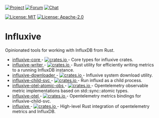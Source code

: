 [![Project](https://img.shields.io/badge/project-holochain-blue)](http://holochain.org/)
[![Forum](https://img.shields.io/badge/chat-forum%2eholochain%2enet-blue)](https://forum.holochain.org)
[![Chat](https://img.shields.io/badge/chat-chat%2eholochain%2enet-blue)](https://chat.holochain.org)

[![License: MIT](https://img.shields.io/badge/License-MIT-blue)](https://opensource.org/licenses/MIT)
[![License: Apache-2.0](https://img.shields.io/badge/License-Apache%202.0-blue)](https://www.apache.org/licenses/LICENSE-2.0)

# Influxive

Opinionated tools for working with InfluxDB from Rust.

- [ influxive-core ](https://github.com/holochain/influxive/tree/main/crates/influxive-core) - [ ![crates.io](https://img.shields.io/crates/v/influxive-core) ](https://crates.io/crates/influxive-core) - Core types for influxive crates.
- [ influxive-writer ](https://github.com/holochain/influxive/tree/main/crates/influxive-writer) - [ ![crates.io](https://img.shields.io/crates/v/influxive-writer) ](https://crates.io/crates/influxive-writer) - Rust utility for efficiently writing metrics to a running InfluxDB instance.
- [ influxive-downloader ](https://github.com/holochain/influxive/tree/main/crates/influxive-downloader) - [ ![crates.io](https://img.shields.io/crates/v/influxive-downloader) ](https://crates.io/crates/influxive-downloader) - Influxive system download utility.
- [ influxive-child-svc ](https://github.com/holochain/influxive/tree/main/crates/influxive-child-svc) - [ ![crates.io](https://img.shields.io/crates/v/influxive-child-svc) ](https://crates.io/crates/influxive-child-svc) - Run influxd as a child process.
- [ influxive-otel-atomic-obs ](https://github.com/holochain/influxive/tree/main/crates/influxive-otel-atomic-obs) - [ ![crates.io](https://img.shields.io/crates/v/influxive-otel-atomic-obs) ](https://crates.io/crates/influxive-otel-atomic-obs) - Opentelemetry observable metric implementations based on std::sync::atomic types.
- [ influxive-otel ](https://github.com/holochain/influxive/tree/main/crates/influxive-otel) - [ ![crates.io](https://img.shields.io/crates/v/influxive-otel) ](https://crates.io/crates/influxive-otel) - Opentelemetry metrics bindings for influxive-child-svc.
- [ influxive ](https://github.com/holochain/influxive/tree/main/crates/influxive) - [ ![crates.io](https://img.shields.io/crates/v/influxive) ](https://crates.io/crates/influxive) - High-level Rust integration of opentelemetry metrics and InfluxDB.
